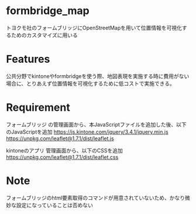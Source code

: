 # formbridge_map

トヨクモ社のフォームブリッジにOpenStreetMapを用いて位置情報を可視化するためのカスタマイズに用いる

# Features

公共分野でkintoneやformbridgeを使う際、地図表現を実施する時に費用がない場合に、とりあえず位置情報を可視化するために低コストで実施できる。

# Requirement

フォームブリッジ の管理画面から、本JavaScriptファイルを追加した後、以下のJavaScriptを追加
https://js.kintone.com/jquery/3.4.1/jquery.min.js
https://unpkg.com/leaflet@1.7.1/dist/leaflet.js

kintoneのアプリ 管理画面から、以下のCSSを追加
https://unpkg.com/leaflet@1.7.1/dist/leaflet.css

# Note

フォームブリッジのhtml要素取得のコマンドが用意されていないため、かなり微妙な設定になっていることは否めない
